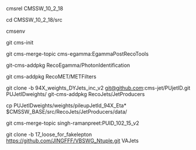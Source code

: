 cmsrel CMSSW_10_2_18

cd CMSSW_10_2_18/src

cmsenv

git cms-init

git cms-merge-topic cms-egamma:EgammaPostRecoTools

git-cms-addpkg RecoEgamma/PhotonIdentification

git cms-addpkg RecoMET/METFilters

git clone -b 94X_weights_DYJets_inc_v2 git@github.com:cms-jet/PUjetID.git PUJetIDweights/ git-cms-addpkg RecoJets/JetProducers

cp PUJetIDweights/weights/pileupJetId_94X_Eta* $CMSSW_BASE/src/RecoJets/JetProducers/data/

git cms-merge-topic singh-ramanpreet:PUID_102_15_v2

git clone -b 17_loose_for_fakelepton https://github.com/JINGFFF/VBSWG_Ntuple.git VAJets
